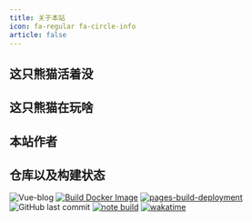 ```yaml
---
title: 关于本站
icon: fa-regular fa-circle-info
article: false
---
```

## 这只熊猫活着没

<OnlineOrDead />

## 这只熊猫在玩啥

<SteamStatus />

## 本站作者

<VPCard
  title="Pysio"
  desc="一只懒懒的熊猫"
  logo="https://files.pysio.online/files/Avatar/Pysio.jpg"
  link="https://github.com/pysio2007"
  background="rgba(236, 244, 250)"
/>

<VPCard
  title="NekoXii Strel1zia"
  desc="一只小曦"
  logo="https://files.pysio.online/files/Avatar/Strel1zia.jpg"
  link="https://github.com/NekoXii"
  background="rgba(255, 235, 246)"
/>

<!-- ## Server Info

<Fastfetch /> -->

## 仓库以及构建状态
![Vue-blog](https://socialify.git.ci/pysio2007/Vue-blog/image?description=1&descriptionEditable=Pysio%27s%20Home%20%E4%B8%80%E4%B8%AA%E6%B8%A9%E6%9A%96%E7%9A%84%E5%AE%B6&forks=1&language=1&name=1&owner=1&pattern=Circuit%20Board&pulls=1&stargazers=1&theme=Auto)
[![Build Docker Image](https://github.com/pysio2007/Vue-blog/actions/workflows/bulid-docker.yml/badge.svg)](https://github.com/pysio2007/Vue-blog/actions/workflows/bulid-docker.yml)
[![pages-build-deployment](https://github.com/pysio2007/Pysio-FontAwesome/actions/workflows/pages/pages-build-deployment/badge.svg)](https://github.com/pysio2007/Pysio-FontAwesome/actions/workflows/pages/pages-build-deployment)
![GitHub last commit](https://img.shields.io/github/last-commit/pysio2007/Vue-blog?display_timestamp=author)
[![note build](https://github.com/pysio2007/Vue-blog/actions/workflows/bulid-server.yml/badge.svg)](https://github.com/pysio2007/Vue-blog/actions/workflows/bulid-server.yml)
[![wakatime](https://wakatime.com/badge/user/a8344004-6b9a-4a56-8b71-e626b395781c/project/d910a3a5-e3e2-425e-be0f-175d36fa6d19.svg)](https://wakatime.com/badge/user/a8344004-6b9a-4a56-8b71-e626b395781c/project/d910a3a5-e3e2-425e-be0f-175d36fa6d19)